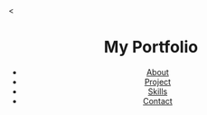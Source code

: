 <!DOCTYPE html>
<html  lang="en">
<head>
  <meta charset="UTF-8"/>
  <<meta name="viewport" content="width=device-width, initial-scale=1.5"/>
    <title>My Portfolio</title>
    <link rel="stylesheet" href="styles.css"/>
</head>
<body>
  <header>
    <h1>My Portfolio</h1>
    <nav>
      <ul>
        <li><a href="#about">About </a></li>
        <li><a href="#project">Project</a></li>
        <li><a href="skills">Skills</a></li>
        <li><a href="contact">Contact</a></li>
      </ul>
    </nav>
  </header>
</body>
</html>
